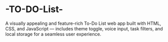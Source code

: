 # -TO-DO-List-
A visually appealing and feature-rich To-Do List web app built with HTML, CSS, and JavaScript — includes theme toggle, voice input, task filters, and local storage for a seamless user experience.
